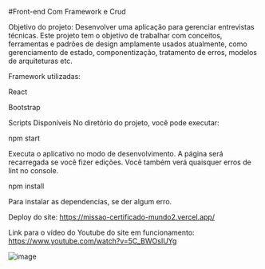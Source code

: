 #Front-end Com Framework e Crud 




Objetivo do projeto:
Desenvolver uma aplicação para gerenciar entrevistas técnicas.
Este projeto tem o objetivo de trabalhar com conceitos, ferramentas e padrões de
design amplamente usados atualmente, como gerenciamento de estado, componentização, tratamento de erros, modelos de arquiteturas etc.


Framework utilizadas:

React

Bootstrap







Scripts Disponíveis
No diretório do projeto, você pode executar:

npm start

Executa o aplicativo no modo de desenvolvimento.
A página será recarregada se você fizer edições.
Você também verá quaisquer erros de lint no console.






npm install

Para instalar as dependencias, se der algum erro.

Deploy do site: https://missao-certificado-mundo2.vercel.app/

Link para o vídeo do Youtube do site em funcionamento: https://www.youtube.com/watch?v=5C_BWOsIUYg

![image](https://user-images.githubusercontent.com/108297008/226328601-fe3c651f-2b68-4edb-a381-22759417768a.png)
